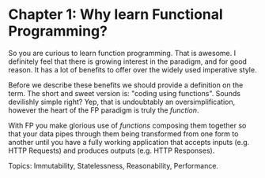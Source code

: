 # Chapter 1: Why learn Functional Programming?

So you are curious to learn function programming. That is awesome. I definitely feel that there is growing interest in the paradigm, and for good reason.  It has a lot of benefits to offer over the widely used imperative style.

Before we describe these benefits we should provide a definition on the term. The short and sweet version is: "coding using functions".  Sounds devilishly simple right? Yep, that is undoubtably an oversimplification, however the heart of the FP paradigm is truly the _function_.

With FP you make glorious use of _functions_ composing them together so that your data pipes through them being transformed from one form to another until you have a fully working application that accepts inputs \(e.g. HTTP Requests\) and produces outputs \(e.g. HTTP Responses\).

Topics: Immutability, Statelessness, Reasonability, Performance.

